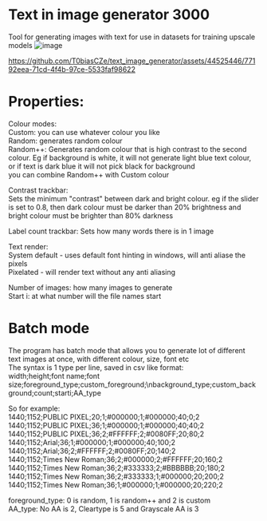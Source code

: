 # Text in image generator 3000
Tool for generating images with text for use in datasets for training upscale models
![image](https://github.com/T0biasCZe/text_image_generator/assets/44525446/c9c1af4b-64e5-487b-aad1-33afb2c2ed59)


https://github.com/T0biasCZe/text_image_generator/assets/44525446/77192eea-71cd-4f4b-97ce-5533faf98622

# Properties:   
Colour modes:   
Custom: you can use whatever colour you like   
Random: generates random colour    
Random++: Generates random colour that is high contrast to the second colour. Eg if background is white, it will not generate light blue text colour, or if text is dark blue it will not pick black for background    
you can combine Random++ with Custom colour     

Contrast trackbar:  
Sets the minimum "contrast" between dark and bright colour.
eg if the slider is set to 0.8, then dark colour must be darker than 20% brightness and bright colour must be brighter than 80% darkness

Label count trackbar:
Sets how many words there is in 1 image

Text render:    
System default - uses default font hinting in windows, will anti aliase the pixels     
Pixelated - will render text without any anti aliasing    

Number of images: how many images to generate    
Start i: at what number will the file names start    


# Batch mode
The program has batch mode that allows you to generate lot of different text images at once, with different colour, size, font etc    
The syntax is 1 type per line, saved in csv like format:    
width;height;font name;font size;foreground_type;custom_foreground;\nbackground_type;custom_background;count;starti;AA_type         
    
So for example:  
1440;1152;PUBLIC PIXEL;20;1;#000000;1;#000000;40;0;2     
1440;1152;PUBLIC PIXEL;36;1;#000000;1;#000000;40;40;2         
1440;1152;PUBLIC PIXEL;36;2;#FFFFFF;2;#0080FF;20;80;2        
1440;1152;Arial;36;1;#000000;1;#000000;40;100;2        
1440;1152;Arial;36;2;#FFFFFF;2;#0080FF;20;140;2         
1440;1152;Times New Roman;36;2;#000000;2;#FFFFFF;20;160;2         
1440;1152;Times New Roman;36;2;#333333;2;#BBBBBB;20;180;2         
1440;1152;Times New Roman;36;2;#333333;1;#000000;20;200;2          
1440;1152;Times New Roman;36;1;#000000;1;#000000;20;220;2                

foreground_type: 0 is random, 1 is random++ and 2 is custom    
AA_type: No AA is 2, Cleartype is 5 and Grayscale AA is 3
